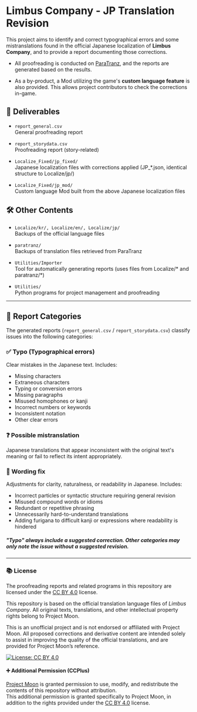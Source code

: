 # Limbus Company - JP Translation Revision

This project aims to identify and correct typographical errors and some mistranslations found in the official Japanese localization of **Limbus Company**, and to provide a report documenting those corrections.

- All proofreading is conducted on [ParaTranz](https://paratranz.cn/projects/14860), and the reports are generated based on the results.

- As a by-product, a Mod utilizing the game's **custom language feature** is also provided. This allows project contributors to check the corrections in-game.

## 📄 Deliverables

- `report_general.csv`  
  General proofreading report

- `report_storydata.csv`  
  Proofreading report (story-related)

- `Localize_Fixed/jp_fixed/`  
  Japanese localization files with corrections applied (JP_*.json, identical structure to Localize/jp/)

- `Localize_Fixed/jp_mod/`  
  Custom language Mod built from the above Japanese localization files

## 🛠 Other Contents

- `Localize/kr/, Localize/en/, Localize/jp/`  
  Backups of the official language files

- `paratranz/`  
  Backups of translation files retrieved from ParaTranz

- `Utilities/Importer`  
  Tool for automatically generating reports (uses files from Localize/* and paratranz/*)

- `Utilities/`  
  Python programs for project management and proofreading

---

## 📝 Report Categories

The generated reports (`report_general.csv` / `report_storydata.csv`) classify issues into the following categories:

### ✅ Typo (Typographical errors)
Clear mistakes in the Japanese text. Includes:

- Missing characters
- Extraneous characters
- Typing or conversion errors
- Missing paragraphs
- Misused homophones or kanji
- Incorrect numbers or keywords
- Inconsistent notation
- Other clear errors

### ❓ Possible mistranslation
Japanese translations that appear inconsistent with the original text's meaning or fail to reflect its intent appropriately.

### 💬 Wording fix
Adjustments for clarity, naturalness, or readability in Japanese. Includes:

- Incorrect particles or syntactic structure requiring general revision
- Misused compound words or idioms
- Redundant or repetitive phrasing
- Unnecessarily hard-to-understand translations
- Adding furigana to difficult kanji or expressions where readability is hindered

##### "Typo" always include a suggested correction. Other categories may only note the issue without a suggested revision.
---

### 📚 License
The proofreading reports and related programs in this repository are licensed under the [CC BY 4.0](https://creativecommons.org/licenses/by/4.0/) license.

This repository is based on the official translation language files of *Limbus Company*. All original texts, translations, and other intellectual property rights belong to Project Moon.

This is an unofficial project and is not endorsed or affiliated with Project Moon. All proposed corrections and derivative content are intended solely to assist in improving the quality of the official translations, and are provided for Project Moon’s reference.

[![License: CC BY 4.0](https://img.shields.io/badge/License-CC%20BY%204.0-lightgrey.svg)](https://creativecommons.org/licenses/by/4.0/)

#### ➕ Additional Permission (CCPlus)

[Project Moon](https://projectmoon.studio) is granted permission to use, modify, and redistribute the contents of this repository without attribution.  
This additional permission is granted specifically to Project Moon, in addition to the rights provided under the [CC BY 4.0](https://creativecommons.org/licenses/by/4.0/) license.

